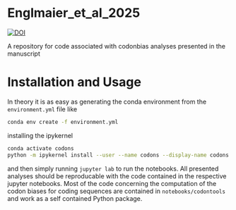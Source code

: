 # Englmaier_et_al_2025
[![DOI](https://zenodo.org/badge/1009427048.svg)](https://doi.org/10.5281/zenodo.16561318)

A repository for code associated with codonbias analyses presented in the manuscript

# Installation and Usage
In theory it is as easy as generating the conda environment from the `environment.yml` file like
```bash
conda env create -f environment.yml
```
installing the ipykernel
```bash
conda activate codons
python -m ipykernel install --user --name codons --display-name codons
```
and then simply running `jupyter lab` to run the notebooks. All presented analyses should be reproducable
with the code contained in the respective jupyter notebooks. Most of the code concerning the computation of
the codon biases for coding sequences are contained in `notebooks/codontools` and work as a self contained Python package.
